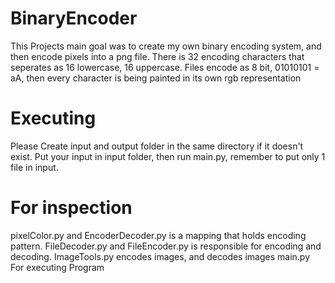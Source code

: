 # BinaryEncoder

This Projects main goal was to create my own binary encoding system, and then encode pixels into a png file.
There is 32 encoding characters that seperates as 16 lowercase, 16 uppercase. 
Files encode as 8 bit, 01010101 = aA, then every character is being painted in its own rgb representation

# Executing
Please Create input and output folder in the same directory if it doesn't exist.
Put your input in input folder, then run main.py, remember to put only 1 file in input. 

# For inspection
pixelColor.py and EncoderDecoder.py is a mapping that holds encoding pattern.
FileDecoder.py and FileEncoder.py is responsible for encoding and decoding.
ImageTools.py encodes images, and decodes images
main.py For executing Program